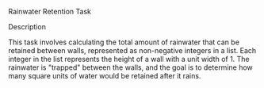 Rainwater Retention Task

Description

This task involves calculating the total amount of rainwater that can be retained between walls, represented as non-negative integers in a list. Each integer in the list represents the height of a wall with a unit width of 1. The rainwater is "trapped" between the walls, and the goal is to determine how many square units of water would be retained after it rains.
